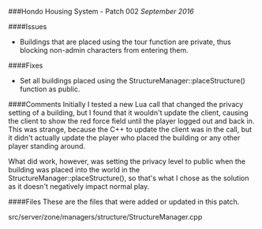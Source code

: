 ###Hondo Housing System - Patch 002
*September 2016*

####Issues
- Buildings that are placed using the tour function are private, thus blocking non-admin characters from entering them.

####Fixes
- Set all buildings placed using the StructureManager::placeStructure() function as public.

####Comments
Initially I tested a new Lua call that changed the privacy setting of a building, but I found that it wouldn't update the client, causing the client to show the red force field until the player logged out and back in. This was strange, because the C++ to update the client was in the call, but it didn't actually update the player who placed the building or any other player standing around. 

What did work, however, was setting the privacy level to public when the building was placed into the world in the StructureManager::placeStructure(), so that's what I chose as the solution as it doesn't negatively impact normal play. 

####Files
These are the files that were added or updated in this patch.

src/server/zone/managers/structure/StructureManager.cpp

